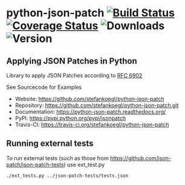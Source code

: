 python-json-patch [![Build Status](https://secure.travis-ci.org/stefankoegl/python-json-patch.png?branch=master)](https://travis-ci.org/stefankoegl/python-json-patch) [![Coverage Status](https://coveralls.io/repos/stefankoegl/python-json-patch/badge.png?branch=master)](https://coveralls.io/r/stefankoegl/python-json-patch?branch=master) ![Downloads](https://pypip.in/d/jsonpatch/badge.png) ![Version](https://pypip.in/v/jsonpatch/badge.png)
=================
Applying JSON Patches in Python
-------------------------------

Library to apply JSON Patches according to
[RFC 6902](http://tools.ietf.org/html/rfc6902)

See Sourcecode for Examples

* Website: https://github.com/stefankoegl/python-json-patch
* Repository: https://github.com/stefankoegl/python-json-patch.git
* Documentation: https://python-json-patch.readthedocs.org/
* PyPI: https://pypi.python.org/pypi/jsonpatch
* Travis-CI: https://travis-ci.org/stefankoegl/python-json-patch

Running external tests
----------------------
To run external tests (such as those from https://github.com/json-patch/json-patch-tests) use ext_test.py

    ./ext_tests.py ../json-patch-tests/tests.json
